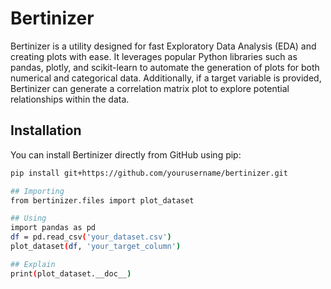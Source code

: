 # Bertinizer

Bertinizer is a utility designed for fast Exploratory Data Analysis (EDA) and creating plots with ease. It leverages popular Python libraries such as pandas, plotly, and scikit-learn to automate the generation of plots for both numerical and categorical data. Additionally, if a target variable is provided, Bertinizer can generate a correlation matrix plot to explore potential relationships within the data.

## Installation

You can install Bertinizer directly from GitHub using pip:

```bash
pip install git+https://github.com/yourusername/bertinizer.git

## Importing
from bertinizer.files import plot_dataset

## Using
import pandas as pd
df = pd.read_csv('your_dataset.csv')
plot_dataset(df, 'your_target_column')

## Explain
print(plot_dataset.__doc__)
